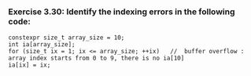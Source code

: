 ### Exercise 3.30: Identify the indexing errors in the following code:
    constexpr size_t array_size = 10;               
    int ia[array_size];
    for (size_t ix = 1; ix <= array_size; ++ix)   //  buffer overflow : array index starts from 0 to 9, there is no ia[10]
    ia[ix] = ix;

    
